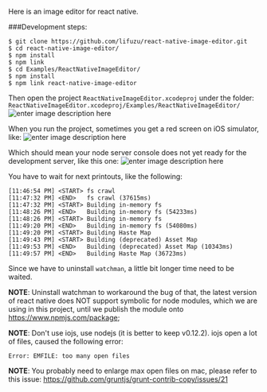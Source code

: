 Here is an image editor for react native.

###Development steps:
```
$ git clone https://github.com/lifuzu/react-native-image-editor.git
$ cd react-native-image-editor/
$ npm install
$ npm link
$ cd Examples/ReactNativeImageEditor/
$ npm install
$ npm link react-native-image-editor
```

Then open the project `ReactNativeImageEditor.xcodeproj` under the folder: `ReactNativeImageEditor.xcodeproj/Examples/ReactNativeImageEditor/`
![enter image description here](https://lh3.googleusercontent.com/-LQqMlnhx0ik/VeVS3o7neOI/AAAAAAAADic/01MtFMPriaE/s600/Screen+Shot+2015-08-31+at+10.17.28+PM.png "OpenXCodeProject.png")

When you run the project, sometimes you get a red screen on iOS simulator, like: 
![enter image description here](https://lh3.googleusercontent.com/-7HWoxVOeNBI/VeVUuVF2SaI/AAAAAAAADis/USCEBV4PgRY/s600/Screen+Shot+2015-08-31+at+10.43.21+PM.png "ErrorScreenshot.png")

Which should mean your node server console does not yet ready for the development server, like this one:
![enter image description here](https://lh3.googleusercontent.com/-ecvvlcdGbJk/VeVVE2jjDtI/AAAAAAAADi4/JTDGhWXtGlI/s600/Screen+Shot+2015-08-31+at+10.45.50+PM.png "NodeDevelopmentConsole.png")

You have to wait for next printouts, like the following:
```
[11:46:54 PM] <START> fs crawl
[11:47:32 PM] <END>   fs crawl (37615ms)
[11:47:32 PM] <START> Building in-memory fs
[11:48:26 PM] <END>   Building in-memory fs (54233ms)
[11:48:26 PM] <START> Building in-memory fs
[11:49:20 PM] <END>   Building in-memory fs (54080ms)
[11:49:20 PM] <START> Building Haste Map
[11:49:43 PM] <START> Building (deprecated) Asset Map
[11:49:53 PM] <END>   Building (deprecated) Asset Map (10343ms)
[11:49:57 PM] <END>   Building Haste Map (36723ms)
```
Since we have to uninstall `watchman`, a little bit longer time need to be waited.

**NOTE**: Uninstall watchman to workaround the bug of that, the latest version of react native does NOT support symbolic for node modules, which we are using in this project, until we publish the module onto https://www.npmjs.com/package;

**NOTE**: Don't use iojs, use nodejs (it is better to keep v0.12.2). iojs open a lot of files, caused the following error:
```
Error: EMFILE: too many open files
```

**NOTE**: You probably need to enlarge max open files on mac, please refer to this issue: https://github.com/gruntjs/grunt-contrib-copy/issues/21
